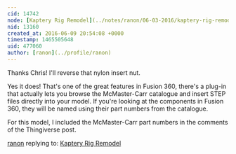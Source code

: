 ```yaml
---
cid: 14742
node: [Kaptery Rig Remodel](../notes/ranon/06-03-2016/kaptery-rig-remodel)
nid: 13160
created_at: 2016-06-09 20:54:08 +0000
timestamp: 1465505648
uid: 477060
author: [ranon](../profile/ranon)
---
```


Thanks Chris! I'll reverse that nylon insert nut. 

Yes it does! That's one of the great features in Fusion 360, there's a plug-in that actually lets you browse the McMaster-Carr catalogue and insert STEP files directly into your model. If you're looking at the components in Fusion 360, they will be named using their part numbers from the catalogue. 

For this model, I included the McMaster-Carr part numbers in the comments of the Thingiverse post.

[ranon](../profile/ranon) replying to: [Kaptery Rig Remodel](../notes/ranon/06-03-2016/kaptery-rig-remodel)

